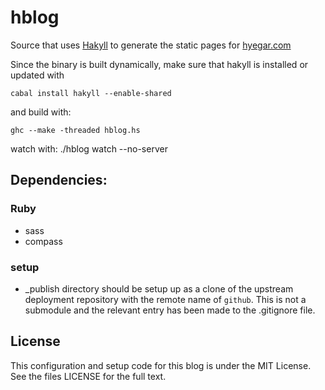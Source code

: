 # hblog

Source that uses [Hakyll](http://jaspervdj.be/hakyll/) to generate the
static pages for [hyegar.com](http://hyegar.com)

Since the binary is built dynamically, make sure that hakyll is installed or
updated with

    cabal install hakyll --enable-shared
	
and build with:

	ghc --make -threaded hblog.hs
	
watch with:
	./hblog watch --no-server 

## Dependencies:

### Ruby

- sass
- compass

### setup

- _publish directory should be setup up as a clone of the upstream deployment
  repository with the remote name of `github`. This is not a submodule and the
  relevant entry has been made to the .gitignore file.

## License

This configuration and setup code for this blog is under the MIT License. See
the files LICENSE for the full text.
